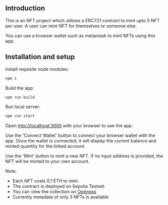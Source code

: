 ## Introduction

This is an NFT project which utilizes a ERC721 contract to mint upto 5 NFT per user. A user can mint NFT for themselves or someone else.

You can use a browser wallet such as metamask to mint NFTs using this app.

## Installation and setup

Install requisite node modules:

```bash
npm i
```

Build the app:

```bash
npm run build
```

Run local server:

```bash
npm run start
```

Open [http://localhost:3000](http://localhost:3000) with your browser to use the app.

Use the 'Connect Wallet' button to connect your browser wallet with the app. Once the wallet is connected, it will display the current balance and minted quantity for the linked account.

Use the 'Mint' button to mint a new NFT. If no input address is provided, the NFT will be minted to your own account.

Note: 
- Each NFT costs 0.1 ETH to mint.
- The contract is deployed on Sepolia Testnet
- You can view the collection on [Opensea](https://testnets.opensea.io/collection/arknights-at-1)
- Currently metadata of only 3 NFTs is available 
